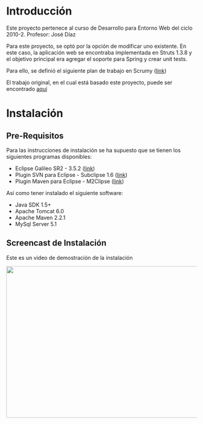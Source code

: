 # Introducción #

Este proyecto pertenece al curso de Desarrollo para Entorno Web del ciclo 2010-2.
Profesor: José Díaz

Para este proyecto, se optó por la opción de modificar uno existente. En este caso, la aplicación web se encontraba implementada en Struts 1.3.8 y el objetivo principal era agregar el soporte para Spring y crear unit tests.

Para ello, se definió el siguiente plan de trabajo en Scrumy ([link](http://scrumy.com/dew-venp))

El trabajo original, en el cual está basado este proyecto, puede ser encontrado [aquí](http://venp-adslost.googlecode.com)


# Instalación #

## Pre-Requisitos ##

Para las instrucciones de instalación se ha supuesto que se tienen los siguientes programas disponibles:
  * Eclipse Galileo SR2 - 3.5.2 ([link](http://www.eclipse.org/downloads/packages/eclipse-ide-java-ee-developers/galileosr2))
  * Plugin SVN para Eclipse - Subclipse 1.6 ([link](http://subclipse.tigris.org/servlets/ProjectProcess?pageID=p4wYuA))
  * Plugin Maven para Eclipse - M2Clipse ([link](http://m2eclipse.sonatype.org/installing-m2eclipse.html))

Así como tener instalado el siguiente software:
  * Java SDK 1.5+
  * Apache Tomcat 6.0
  * Apache Maven 2.2.1
  * MySql Server 5.1

## Screencast de Instalación ##

Este es un video de demostración de la instalación

<a href='http://www.youtube.com/watch?feature=player_embedded&v=d-G8ThYgx0E' target='_blank'><img src='http://img.youtube.com/vi/d-G8ThYgx0E/0.jpg' width='640' height=400 /></a>
